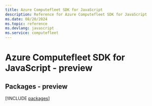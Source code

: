 ```yaml
---
title: Azure Computefleet SDK for JavaScript
description: Reference for Azure Computefleet SDK for JavaScript
ms.date: 08/20/2024
ms.topic: reference
ms.devlang: javascript
ms.service: computefleet
---
```

# Azure Computefleet SDK for JavaScript - preview
## Packages - preview
[!INCLUDE [packages](computefleet-index.md)]